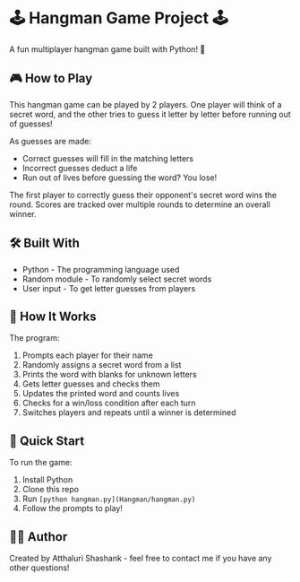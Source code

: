 # 🕹 Hangman Game Project 🕹 

A fun multiplayer hangman game built with Python! 🐍

## 🎮 How to Play

This hangman game can be played by 2 players. One player will think of a secret word, and the other tries to guess it letter by letter before running out of guesses! 

As guesses are made:

- Correct guesses will fill in the matching letters 
- Incorrect guesses deduct a life 
- Run out of lives before guessing the word? You lose!

The first player to correctly guess their opponent's secret word wins the round. Scores are tracked over multiple rounds to determine an overall winner.

## 🛠 Built With

- Python - The programming language used
- Random module - To randomly select secret words
- User input - To get letter guesses from players

## 📝 How It Works

The program:

1. Prompts each player for their name
2. Randomly assigns a secret word from a list  
3. Prints the word with blanks for unknown letters
4. Gets letter guesses and checks them  
5. Updates the printed word and counts lives
6. Checks for a win/loss condition after each turn
7. Switches players and repeats until a winner is determined

## 🚀 Quick Start

To run the game:

1. Install Python 
2. Clone this repo
3. Run `[python hangman.py](Hangman/hangman.py)`
4. Follow the prompts to play!

## 👨‍💻 Author

Created by Atthaluri Shashank - feel free to contact me if you have any other questions!
